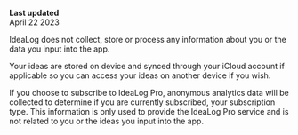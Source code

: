 **Last updated**  
April 22 2023

IdeaLog does not collect, store or process any information about you or the data you input into the app.

Your ideas are stored on device and synced through your iCloud account if applicable so you can access your ideas on another device if you wish.

If you choose to subscribe to IdeaLog Pro, anonymous analytics data will be collected to determine if you are currently subscribed, your subscription type. This information is only used to provide the IdeaLog Pro service and is not related to you or the ideas you input into the app.
